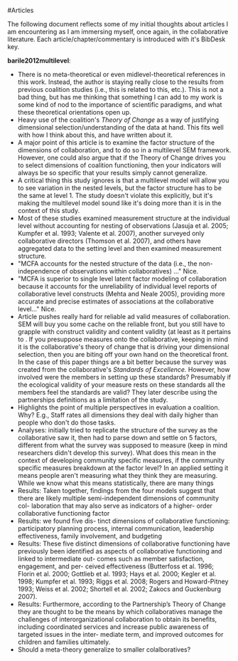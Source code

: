 #Articles

The following document reflects some of my initial thoughts about articles I am encountering as I am immersing myself, once again, in the collaborative literature. Each article/chapter/commentary is introduced with it's BibDesk key. 

**barile2012multilevel**:

* There is no meta-theoretical or even midlevel-theoretical references in this work. Instead, the author is staying really close to the results from previous coalition studies (i.e., this is related to this, etc.). This is not a bad thing, but has me thinking that something I can add to my work is some kind of nod to the importance of scientific paradigms, and what these theoretical orientations open up. 
* Heavy use of the coalition's *Theory of Change* as a way of justifying dimensional selection/understanding of the data at hand. This fits well with how I think about this, and have written about it. 
* A major point of this article is to examine the factor structure of the dimensions of collaboration, and to do so in a multilevel SEM framework.  However, one could also argue that if the Theory of Change drives you to select dimensions of coalition functioning, then your indicators will always be so specific that your results simply cannot generalize.
* A critical thing this study ignores is that a multilevel model will allow you to see variation in the nested levels, but the factor structure has to be the same at level 1. The study doesn't violate this explicitly, but it's making the multilevel model sound like it's doing more than it is in the context of this study. 
* Most of these studies examined measurement structure at the individual level without accounting for nesting of observations (Jasuja et al. 2005; Kumpfer et al. 1993; Valente et al. 2007), another surveyed only collaborative directors (Thomson et al. 2007), and others have aggregated data to the setting level and then examined measurement structure.
* "MCFA accounts for the nested structure of the data (i.e., the non- independence of observations within collaboratives) ..." Nice.
* "MCFA is superior to single level latent factor modeling of collaboration because it accounts for the unreliability of individual level reports of collaborative level constructs (Mehta and Neale 2005), providing more accurate and precise estimates of associations at the collaborative level..." Nice. 
* Article pushes really hard for reliable ad valid measures of collaboration. SEM will buy you some cache on the reliable front, but you still have to grapple with construct validity and content validity (at least as it pertains to . If you presuppose measures onto the collaborative, keeping in mind it is the collaborative's theory of change that is driving your dimensional selection, then you are biting off your own hand on the theoretical front. In the case of this paper things are a bit better because the survey was created from the collaborative's *Standards of Excellence.* However, how involved were the members in setting up these standards? Presumably if the ecological validity of your measure rests on these standards all the members feel the standards are valid? They later describe using the partnerships definitions as a limitation of the study.
* Highlights the point of multiple perspectives in evaluation a coalition. Why? E.g., Staff rates all dimensions they deal with daily higher than people who don't do those tasks. 
* Analyses: initially tried to replicate the structure of the survey as the collaborative saw it, then had to parse down and settle on 5 factors, different from what the survey was supposed to measure (keep in mind researchers didn't develop this survey).  What does this mean in the context of developing community specific measures, if the community specific measures breakdown at the factor level? In an applied setting it means people aren't measuring what they think they are measuring. While we know what this means statistically, there are many things
* Results: Taken together, findings from the four models suggest that there are likely multiple semi-independent dimensions of community col- laboration that may also serve as indicators of a higher- order collaborative functioning factor
* Results: we found five dis- tinct dimensions of collaborative functioning: participatory planning process, internal communication, leadership effectiveness, family involvement, and budgeting
* Results: These five distinct dimensions of collaborative functioning have previously been identified as aspects of collaborative functioning and linked to intermediate out- comes such as member satisfaction, engagement, and per- ceived effectiveness (Butterfoss et al. 1996; Florin et al. 2000; Gottlieb et al. 1993; Hays et al. 2000; Kegler et al. 1998; Kumpfer et al. 1993; Riggs et al. 2008; Rogers and Howard-Pitney 1993; Weiss et al. 2002; Shortell et al. 2002; Zakocs and Guckenburg 2007).
* Results: Furthermore, according to the Partnership’s Theory of Change they are thought to be the means by which collaboratives manage the challenges of interorganizational collaboration to obtain its benefits, including coordinated services and increase public awareness of targeted issues in the inter- mediate term, and improved outcomes for children and families ultimately.
* Should a meta-theory generalize to smaller colalboratives?

